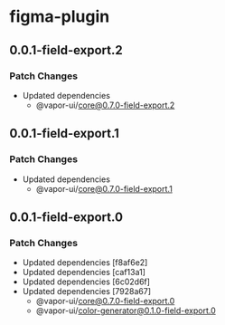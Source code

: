 # figma-plugin

## 0.0.1-field-export.2

### Patch Changes

- Updated dependencies
    - @vapor-ui/core@0.7.0-field-export.2

## 0.0.1-field-export.1

### Patch Changes

- Updated dependencies
    - @vapor-ui/core@0.7.0-field-export.1

## 0.0.1-field-export.0

### Patch Changes

- Updated dependencies [f8af6e2]
- Updated dependencies [caf13a1]
- Updated dependencies [6c02d6f]
- Updated dependencies [7928a67]
    - @vapor-ui/core@0.7.0-field-export.0
    - @vapor-ui/color-generator@0.1.0-field-export.0
